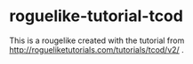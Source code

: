 # roguelike-tutorial-tcod

This is a rougelike created with the tutorial from http://rogueliketutorials.com/tutorials/tcod/v2/ .

